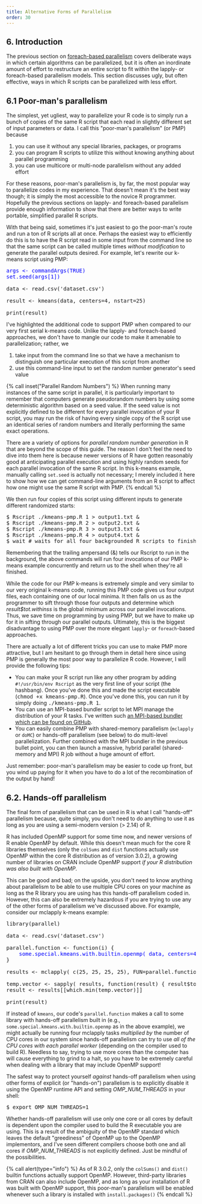 ```yaml
---
title: Alternative Forms of Parallelism
order: 30
---
```


## 6. Introduction

The previous section on [foreach-based parallelism](foreach-parallelism.html)
covers deliberate ways in which certain algorithms can be parallelized, but it
is often an inordinate amount of effort to restructure an entire script to
fit within the lapply- or foreach-based parallelism models.  This section
discusses ugly, but often effective, ways in which R scripts can be parallelized
with less effort.

## 6.1 Poor-man's parallelism

The simplest, yet ugliest, way to parallelize your R code is to simply run
a bunch of copies of the same R script that each read in slightly different 
set of input parameters or data.  I call this "poor-man's parallelism" (or PMP)
because

1. you can use it without any special libraries, packages, or programs
2. you can program R scripts to utilize this without knowing anything about
   parallel programming
3. you can use multicore or multi-node parallelism without any added effort

For these reasons, poor-man's parallelism is, by far, the most popular way to
parallelize codes in my experience.  That doesn't mean it's the best way though;
it is simply the most accessible to the novice R programmer.  Hopefully the
previous sections on lapply- and foreach-based parallelism provide enough 
information to show that there are better ways to write portable, simplified 
parallel R scripts.

With that being said, sometimes it's just easiest to go the poor-man's route
and run a ton of R scripts all at once.  Perhaps the easiest way to efficiently
do this is to have the R script read in some input from the command line so that
the same script can be called multiple times _without modification_ to
generate the parallel outputs desired.  For example, let's rewrite our k-means
script using PMP:

<pre>
<span style='color:blue'>args &lt;- commandArgs(TRUE)</span>
<span style='color:blue'>set.seed(args[1])</span>

data &lt;- read.csv('dataset.csv')

result &lt;- kmeans(data, centers=4, nstart=25)

print(result)
</pre>

I've highlighted the additional code to support PMP when compared to our
very first serial k-means code.  Unlike the lapply- and foreach-based 
approaches, we don't have to mangle our code to make it amenable to 
parallelization; rather, we

1. take input from the command line so that we have a mechanism to distinguish one particular execution of this script from another
2. use this command-line input to set the random number generator's seed value

{% call inset("Parallel Random Numbers") %}
When running many instances of the same script in parallel, it is 
particularly important to remember that computers generate pseudorandom numbers
by using some deterministic algorithm based on a seed value.  If the seed value
is not explicitly defined to be different for every parallel invocation of your
R script, you may run the risk of having every single copy of the R script use
an identical series of random numbers and literally performing the same exact
operations.

There are a variety of options for _parallel random number generation_
in R that are beyond the scope of this guide.  The reason I don't feel the need
to dive into them here is because newer versions of R have gotten reasonably
good at anticipating parallel execution and using highly random seeds for each
parallel invocation of the same R script.  In this k-means example, manually
calling <code>set.seed</code> is actually not necessary; I merely included it
here to show how we can get command-line arguments from an R script to affect
how one might use the same R script with PMP.
{% endcall %}

We then run four copies of this script using different inputs to generate
different randomized starts:

<pre>
$ <kbd>Rscript ./kmeans-pmp.R 1 &gt; output1.txt &amp;</kbd>
$ <kbd>Rscript ./kmeans-pmp.R 2 &gt; output2.txt &amp;</kbd>
$ <kbd>Rscript ./kmeans-pmp.R 3 &gt; output3.txt &amp;</kbd>
$ <kbd>Rscript ./kmeans-pmp.R 4 &gt; output4.txt &amp;</kbd>
$ <kbd>wait</kbd> # waits for all four backgrounded R scripts to finish
</pre>

Remembering that the trailing ampersand (&amp;) tells our Rscript to run in
the background, the above commands will run four invocations of our PMP k-means
example concurrently and return us to the shell when they're all finished.

While the code for our PMP k-means is extremely simple and very similar to
our very original k-means code, running this PMP code gives us four output files,
each containing one of our local minima.  It then falls on us as the programmer
to sift through those four outputs and determine which 
<var>result$tot.withinss</var> is the global minimum across our parallel
invocations.  Thus, we save time on programming by using PMP, but we have to
make up for it in sifting through our parallel outputs.  Ultimately, this is the
biggest disadvantage to using PMP over the more elegant <code>lapply</code>- 
or <code>foreach</code>-based approaches.

There are actually a lot of different tricks you can use to make PMP more
attractive, but I am hesitant to go through them in detail here since using PMP
is generally the most poor way to parallelize R code.  However, I will provide
the following tips:

* You can make your R script run like any other program by adding <code>#!/usr/bin/env Rscript</code> as the very first line of your script (the hashbang).  Once you've done this and made the script executable (<kbd>chmod +x kmeans-pmp.R</kbd>).  Once you've done this, you can run it by simply doing <kbd>./kmeans-pmp.R 1</kbd>.
* You can use an MPI-based bundler script to let MPI manage the distribution of your R tasks.  I've written such <a href="https://github.com/sdsc/sdsc-user/tree/master/bundler">an MPI-based bundler which can be found on GitHub</a>.
* You can easily combine PMP with shared-memory parallelism (<code>mclapply</code> or <code>doMC</code>) or hands-off parallelism (see below) to do multi-level parallelization.  Further combined with the MPI bundler in the previous bullet point, you can then launch a massive, hybrid parallel (shared-memory and MPI) R job without a huge amount of effort.

Just remember: poor-man's parallelism may be easier to code up front, but you
wind up paying for it when you have to do a lot of the recombination of the 
output by hand!

## 6.2. Hands-off parallelism

The final form of parallelism that can be used in R is what I call 
"hands-off" parallelism because, quite simply, you don't need to do anything to
use it as long as you are using a semi-modern version (&gt; 2.14) of R.

R has included OpenMP support for some time now, and newer versions of R 
enable OpenMP by default.  While this doesn't mean much for the core R libraries 
themselves (only the <code>colSums</code> and <code>dist</code> functions 
actually use OpenMP within the core R distribution as of version 3.0.2), a 
growing number of libraries on CRAN include OpenMP support _if your R 
distribution was also built with OpenMP_.

This can be good and bad; on the upside, you don't need to know anything
about parallelism to be able to use multiple CPU cores on your machine as long
as the R library you are using has this hands-off parallelism coded in.
However, this can also be extremely hazardous if you are trying to use any of
the other forms of parallelism we've discussed above.  For example, consider our
mclapply k-means example:

<pre>
library(parallel)

data &lt;- read.csv('dataset.csv')

parallel.function &lt;- function(i) {
    <span style="color:blue">some.special.kmeans.with.builtin.openmp( data, centers=4, nstart=i )</span>
}

results &lt;- mclapply( c(25, 25, 25, 25), FUN=parallel.function )

temp.vector &lt;- sapply( results, function(result) { result$tot.withinss } )
result &lt;- results[[which.min(temp.vector)]]

print(result)
</pre>

If instead of <code>kmeans</code>, our code's <code>parallel.function</code>
makes a call to some library with hands-off parallelism built in (e.g., <code>some.special.kmeans.with.builtin.openmp</code> 
as in the above example), we might actually be running four mclapply tasks 
_multiplied by_ the number of CPU cores in our system since hands-off 
parallelism can try to use _all of the CPU cores with each parallel 
worker_ (depending on the compiler used to build R).  Needless to say, 
trying to use more cores than the computer has will cause everything to grind 
to a halt, so you have to be extremely careful when dealing with a library 
that may include OpenMP support!

The safest way to protect yourself _against_ hands-off parallelism 
when using other forms of explicit (or "hands-on") parallelism is to explicitly
disable it using the OpenMP runtime API and setting
<var>OMP_NUM_THREADS</var> in your shell:

<pre>
$ <kbd>export OMP_NUM_THREADS=1</kbd>
</pre>

Whether hands-off parallelism will use only one core or all cores by
default is dependent upon the compiler used to build the R executable you are 
using.  This is a result of the ambiguity of the OpenMP standard which leaves 
the default "greediness" of OpenMP up to the OpenMP implementors, and I've seen
different compilers choose both one and all cores if <var>OMP_NUM_THREADS</var>
is not explicitly defined.  Just be mindful of the possibilities.

{% call alert(type="info") %}
As of R 3.0.2, only the <code>colSums()</code> and <code>dist()</code> builtin
functions actually support OpenMP.  However, third-party libraries from CRAN can
also include OpenMP, and as long as your installation of R was built with OpenMP
support, this poor-man's parallelism will be enabled whenever such a library
is installed with <code>install.packages()</code>
{% endcall %}

<!-- references -->
[my parallel r github repository]: https://github.com/glennklockwood/paraR/tree/master/kmeans
[running r on hpc clusters]: on-hpc.html
[whats killing cloud interconnect performance]: http://glennklockwood.blogspot.com/2013/06/whats-killing-cloud-interconnect.html
[foreach cran page]: http://cran.r-project.org/web/packages/foreach/index.html
[revolution analytics foreach whitepaper]: http://www.revolutionanalytics.com/whitepaper/using-foreach-package-r-combine-iterators-and-other-functions
